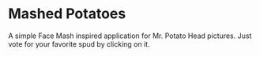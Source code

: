 Mashed Potatoes
===============
A simple Face Mash inspired application for Mr. Potato Head pictures.
Just vote for your favorite spud by clicking on it.